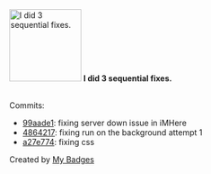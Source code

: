 <img src="https://my-badges.github.io/my-badges/fix-3.png" alt="I did 3 sequential fixes." title="I did 3 sequential fixes." width="128">
<strong>I did 3 sequential fixes.</strong>
<br><br>

Commits:

- <a href="https://github.com/parmantolab/hari-rtc4portal/commit/99aade1f4ed8b56cc5caaa5c228b3dcdd9e3d34d">99aade1</a>: fixing server down issue in iMHere
- <a href="https://github.com/parmantolab/hari-rtc4portal/commit/4864217f0d7e2cef3f4e881b956e89ff629fced6">4864217</a>: fixing run on the background attempt 1
- <a href="https://github.com/parmantolab/hari-rtc4portal/commit/a27e7747d28e88c6a04648f0cb589514e68d9ddc">a27e774</a>: fixing css


Created by <a href="https://github.com/my-badges/my-badges">My Badges</a>